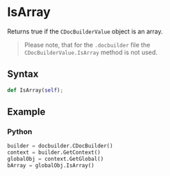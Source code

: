 # IsArray

Returns true if the `CDocBuilderValue` object is an array.

> Please note, that for the `.docbuilder` file the `CDocBuilderValue.IsArray` method is not used.

## Syntax

```py
def IsArray(self);
```

## Example

### Python

``` py
builder = docbuilder.CDocBuilder()
context = builder.GetContext()
globalObj = context.GetGlobal()
bArray = globalObj.IsArray()
```

